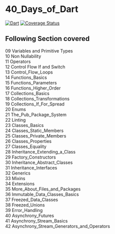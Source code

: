 # 40_Days_of_Dart
<!--- [![Build Status](https://github.com/dart-lang/dartdoc/workflows/Test/badge.svg)](https://github.com/dart-lang/dartdoc/actions?query=workflow%3ATest) -->
[![Dart](https://github.com/dart-lang/setup-dart/workflows/Dart/badge.svg)](https://github.com/dart-lang/setup-dart/actions?query=workflow%3A%22Dart%22+branch%3Amain)
[![Coverage Status](https://coveralls.io/repos/github/dart-lang/dartdoc/badge.svg?branch=master)](https://coveralls.io/github/dart-lang/dartdoc?branch=master)

<h2> Following Section covered </h2>

09 Variables and Primitive Types<br>
10 Non Nullability<br>
11 Operators<br>
12 Control Flow If and Switch<br>
13 Control_Flow_Loops<br>
14 Functions_Basics<br>
15 Functions_Parameters<br>
16 Functions_Higher_Order<br>
17 Collections_Basics<br>
18 Collections_Transformations<br>
19 Collections_If_For_Spread<br>
20 Enums<br>
21 The_Pub_Package_System<br>
22 Linting<br>
23 Classes_Basics<br>
24 Classes_Static_Members<br>
25 Classes_Private_Members<br>
26 Classes_Properties<br>
27 Classes_Equality<br>
28 Inheritance_Extending_a_Class<br>
29 Factory_Constructors<br>
30 Inheritance_Abstract_Classes<br>
31 Inheritance_Interfaces<br>
32 Generics<br>
33 Mixins<br>
34 Extensions<br>
35 More_About_Files_and_Packages<br>
36 Immutable_Data_Classes_Basics<br>
37 Freezed_Data_Classes<br>
38 Freezed_Unions<br>
39 Error_Handling<br>
40 Asynchrony_Futures<br>
41 Asynchrony_Stream_Basics<br>
42 Asynchrony_Stream_Generators_and_Operators<br>
